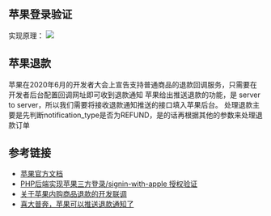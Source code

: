 

## 苹果登录验证
实现原理：
![](https://sunxvming.com/imgs/264f22e3-7a76-4418-8646-fc917b377dc9.jpg)










## 苹果退款
苹果在2020年6月的开发者大会上宣告支持普通商品的退款回调服务，只需要在开发者后台配置回调网址即可收到退款通知
苹果给出推送退款的功能，是 server to server，所以我们需要将接收退款通知推送的接口填入苹果后台。
处理退款主要是先判断notification_type是否为REFUND，是的话再根据其他的参数来处理退款订单




## 参考链接
- [苹果官方文档](https://developer.apple.com/documentation/sign_in_with_apple/generate_and_validate_tokens)
- [PHP后端实现苹果三方登录/signin-with-apple 授权验证](https://blog.csdn.net/curioust/article/details/105353930)
- [关于苹果内购商品退款的开发联调](https://zhuanlan.zhihu.com/p/339675669)
- [喜大普奔，苹果可以推送退款通知了](https://blog.csdn.net/qq_41342577/article/details/107030335)